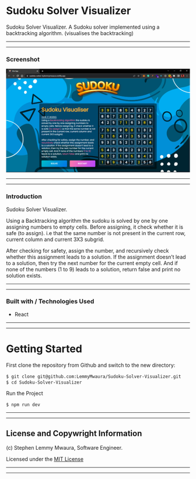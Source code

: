 # Sudoku Solver Visualizer
Sudoku Solver Visualizer. A Sudoku solver implemented using a backtracking algorithm. (visualises the backtracking)

---
___

### Screenshot
![Website](src/assets/images/web.png)

___
---
### Introduction
Sudoku Solver Visualizer.

Using a Backtracking algorithm the sudoku is solved by one by one assigning numbers to empty cells. Before assigning, it check whether it is safe (to assign). i.e that the same number is not present in the current row, current column and current 3X3 subgrid.

After checking for safety, assign the number, and recursively check whether this assignment leads to a solution. If the assignment doesn’t lead to a solution, then try the next number for the current empty cell. And if none of the numbers (1 to 9) leads to a solution, return false and print no solution exists.

---
___
### Built with / Technologies Used

- React

---
___


# Getting Started

First clone the repository from Github and switch to the new directory:

    $ git clone git@github.com:LemmyMwaura/Sudoku-Solver-Visualizer.git
    $ cd Sudoku-Solver-Visualizer

Run the Project

    $ npm run dev


---
___

## License and Copywright Information
(c) Stephen Lemmy Mwaura, Software Engineer.

Licensed under the [MIT License](LISENCE)

---
___
